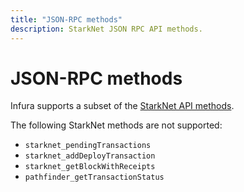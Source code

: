 ```yaml
---
title: "JSON-RPC methods"
description: StarkNet JSON RPC API methods.
---
```


# JSON-RPC methods

Infura supports a subset of the [StarkNet API methods](https://github.com/starkware-libs/starknet-specs/).

The following StarkNet methods are not supported:

- `starknet_pendingTransactions`
- `starknet_addDeployTransaction`
- `starknet_getBlockWithReceipts`
- `pathfinder_getTransactionStatus`

